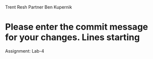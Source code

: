 Trent Resh
Partner Ben Kupernik
# Please enter the commit message for your changes. Lines starting

Assignment: Lab-4
